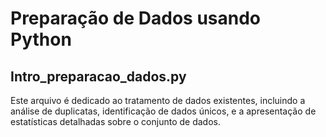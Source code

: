 # Preparação de Dados usando Python
## Intro_preparacao_dados.py
Este arquivo é dedicado ao tratamento de dados existentes, incluindo a análise de duplicatas, 
identificação de dados únicos, e a apresentação de estatísticas detalhadas sobre o conjunto de dados. 